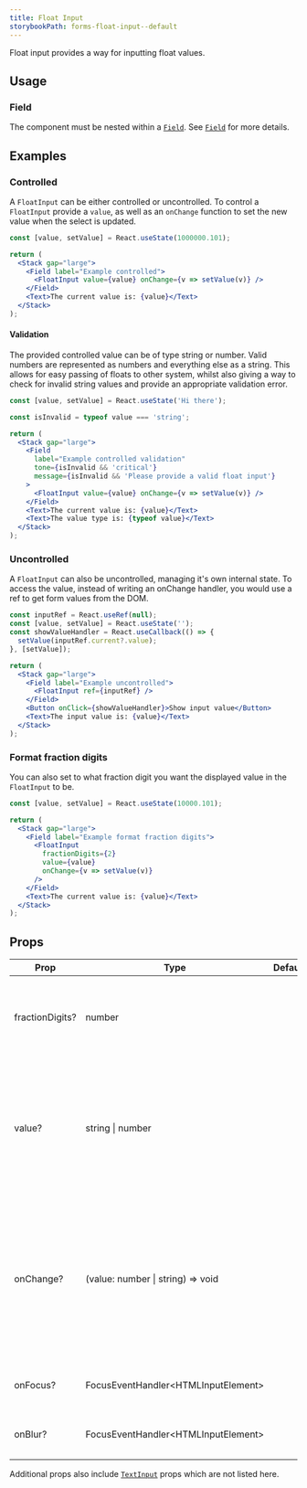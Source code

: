 ```yaml
---
title: Float Input
storybookPath: forms-float-input--default
---
```


Float input provides a way for inputting float values.

## Usage

### Field

The component must be nested within a [`Field`](/package/field). See
[`Field`](/package/field) for more details.

## Examples

### Controlled

A `FloatInput` can be either controlled or uncontrolled. To control a
`FloatInput` provide a `value`, as well as an `onChange` function to set the new
value when the select is updated.

```jsx live
const [value, setValue] = React.useState(1000000.101);

return (
  <Stack gap="large">
    <Field label="Example controlled">
      <FloatInput value={value} onChange={v => setValue(v)} />
    </Field>
    <Text>The current value is: {value}</Text>
  </Stack>
);
```

#### Validation

The provided controlled value can be of type string or number. Valid numbers are
represented as numbers and everything else as a string. This allows for easy
passing of floats to other system, whilst also giving a way to check for invalid
string values and provide an appropriate validation error.

```jsx live
const [value, setValue] = React.useState('Hi there');

const isInvalid = typeof value === 'string';

return (
  <Stack gap="large">
    <Field
      label="Example controlled validation"
      tone={isInvalid && 'critical'}
      message={isInvalid && 'Please provide a valid float input'}
    >
      <FloatInput value={value} onChange={v => setValue(v)} />
    </Field>
    <Text>The current value is: {value}</Text>
    <Text>The value type is: {typeof value}</Text>
  </Stack>
);
```

### Uncontrolled

A `FloatInput` can also be uncontrolled, managing it's own internal state. To
access the value, instead of writing an onChange handler, you would use a ref to
get form values from the DOM.

```jsx live
const inputRef = React.useRef(null);
const [value, setValue] = React.useState('');
const showValueHandler = React.useCallback(() => {
  setValue(inputRef.current?.value);
}, [setValue]);

return (
  <Stack gap="large">
    <Field label="Example uncontrolled">
      <FloatInput ref={inputRef} />
    </Field>
    <Button onClick={showValueHandler}>Show input value</Button>
    <Text>The input value is: {value}</Text>
  </Stack>
);
```

### Format fraction digits

You can also set to what fraction digit you want the displayed value in the
`FloatInput` to be.

```jsx live
const [value, setValue] = React.useState(10000.101);

return (
  <Stack gap="large">
    <Field label="Example format fraction digits">
      <FloatInput
        fractionDigits={2}
        value={value}
        onChange={v => setValue(v)}
      />
    </Field>
    <Text>The current value is: {value}</Text>
  </Stack>
);
```

## Props

| Prop            | Type                                  | Default | Description                                                                                                                                                 |
| --------------- | ------------------------------------- | ------- | ----------------------------------------------------------------------------------------------------------------------------------------------------------- |
| fractionDigits? | number                                |         | Specifies to what fraction digit to be displayed in the component.                                                                                          |
| value?          | string \| number                      |         | Value to be set in the component if using in a controlled flow. The `onChange` handler must also be set for this prop to be valid.                          |
| onChange?       | (value: number \| string) => void     |         | The handler that is fired for value changes inside the component as part of a controlled flow. The `value` prop must also be set for this prop to be valid. |
| onFocus?        | FocusEventHandler\<HTMLInputElement\> |         | Handler when input element is focused on.                                                                                                                   |
| onBlur?         | FocusEventHandler\<HTMLInputElement\> |         | Handler when input element is blurred.                                                                                                                      |

Additional props also include [`TextInput`](/package/text-input) props which are
not listed here.
